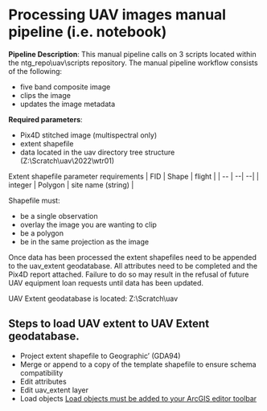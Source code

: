 # Processing UAV images manual pipeline (i.e. notebook)

**Pipeline Description**: This manual pipeline calls on 3 scripts located within the ntg_repo\uav\scripts repository. 
The manual pipeline workflow consists of the following:
 - five band composite image
 - clips the image
 - updates the image metadata

**Required parameters**:
 - Pix4D stitched image (multispectral only)
 - extent shapefile
 - data located in the uav directory tree structure (Z:\Scratch\uav\2022\wtr01)

Extent shapefile parameter requirements
| FID | Shape | flight |
| -- | --| --|
| integer | Polygon | site name (string) |

Shapefile must:
- be a single observation
- overlay the image you are wanting to clip
- be a polygon
- be in the same projection as the image


Once data has been processed the extent shapefiles need to be appended to the uav_extent geodatabase. All attributes need to be completed and the Pix4D report attached. Failure to do so may result in the refusal of future UAV equipment loan requests until data has been updated.

UAV Extent geodatabase is located: Z:\Scratch\uav

## Steps to load UAV extent to UAV Extent geodatabase.

 - Project extent shapefile to Geographic’ (GDA94)
 - Merge or append to a copy of the template shapefile to ensure schema compatibility
 - Edit attributes
 - Edit uav_extent layer
 - Load objects [Load objects must be added to your ArcGIS editor toolbar](https://desktop.arcgis.com/en/arcmap/10.3/manage-data/geodatabases/loading-data-in-arcmap-adding-the-load-objects-com.htm)

